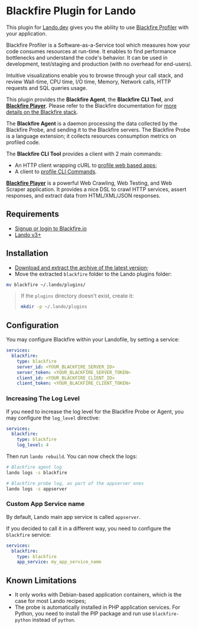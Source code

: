 # Blackfire Plugin for Lando

This plugin for [Lando.dev](https://lando.dev) gives you the ability to use
[Blackfire Profiler](https://blackfire.io) with your application.

Blackfire Profiler is a Software-as-a-Service tool which measures how your code 
consumes resources at run-time. It enables to find performance bottlenecks and 
understand the code's behavior. It can be used in development, test/staging and 
production (with no overhead for end-users).

Intuitive visualizations enable you to browse through your call stack, and review 
Wall-time, CPU time, I/O time, Memory, Network calls, HTTP requests and SQL queries 
usage.

This plugin provides the **Blackfire Agent**, the **Blackfire CLI Tool**, and
**[Blackfire Player](https://blackfire.io/player)**. 
Please refer to the Blackfire documentation for [more details on the Blackfire stack](https://blackfire.io/docs/reference-guide/faq#the-blackfire-stack).

The **Blackfire Agent** is a daemon processing the data collected by the Blackfire Probe, 
and sending it to the Blackfire servers. The Blackfire Probe is a language extension; 
it collects resources consumption metrics on profiled code.

The **Blackfire CLI Tool** provides a client with 2 main commands:

* An HTTP client wrapping cURL to [profile web based apps](https://blackfire.io/docs/cookbooks/profiling-http-via-cli);
* A client to [profile CLI Commands](https://blackfire.io/docs/cookbooks/profiling-cli).

**[Blackfire Player](https://blackfire.io/player)** is a powerful Web Crawling, 
Web Testing, and Web Scraper application.  It provides a nice DSL to crawl HTTP 
services, assert responses, and extract data from HTML/XML/JSON responses.

## Requirements

- [Signup or login to Blackfire.io](https://blackfire.io/signup)
- [Lando v3+](https://lando.dev/)

## Installation

- [Download and extract the archive of the latest version](https://github.com/blackfireio/lando-plugin/releases);
- Move the extracted `blackfire` folder to the Lando plugins folder:

```bash
mv blackfire ~/.lando/plugins/
```

> If the `plugins` directory doesn't exist, create it:
> ```bash
> mkdir -p ~/.lando/plugins
> ```

## Configuration

You may configure Blackfire within your Landofile, by setting a service:

```yaml
services:
  blackfire:
    type: blackfire
    server_id: <YOUR_BLACKFIRE_SERVER_ID>
    server_token: <YOUR_BLACKFIRE_SERVER_TOKEN>
    client_id: <YOUR_BLACKFIRE_CLIENT_ID>
    client_token: <YOUR_BLACKFIRE_CLIENT_TOKEN>
```

### Increasing The Log Level

If you need to increase the log level for the Blackfire Probe or Agent, you may
configure the `log_level` directive:

```yaml
services:
  blackfire:
    type: blackfire
    log_level: 4
```

Then run `lando rebuild`.
You can now check the logs:

```bash
# Blackfire agent log
lando logs -s blackfire

# Blackfire probe log, as part of the appserver ones
lando logs -s appserver
```

### Custom App Service name

By default, Lando main app service is called `appserver`.

If you decided to call it in a different way, you need to configure the `blackfire`
service:

```yaml
services:
  blackfire:
    type: blackfire
    app_service: my_app_service_name
```

## Known Limitations

- It only works with Debian-based application containers, which is the case for
  most Lando recipes;
- The probe is automatically installed in PHP application services. For Python,
  you need to install the PIP package and run use `blackfire-python` instead of
  `python`.
